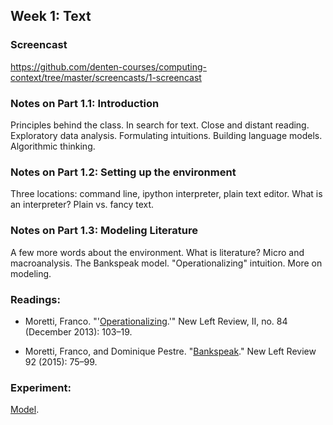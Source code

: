 
## Week 1: Text

### Screencast

https://github.com/denten-courses/computing-context/tree/master/screencasts/1-screencast

### Notes on Part 1.1: **Introduction**  

Principles behind the class. In search for text. Close and distant reading.
Exploratory data analysis. Formulating intuitions. Building language models.
Algorithmic thinking. 

### Notes on Part 1.2: **Setting up the environment**  

Three locations: command line, ipython interpreter, plain text editor. What
is an interpreter? Plain vs. fancy text.

### Notes on Part 1.3: **Modeling Literature**  

A few more words about the environment. What is literature? Micro and
macroanalysis. The Bankspeak model.  "Operationalizing" intuition. More on
modeling.

### Readings:

- Moretti, Franco.
  "'[Operationalizing](http://newleftreview.org/II/84/franco-moretti-operationalizing).'"
New Left Review, II, no. 84 (December 2013): 103–19.

- Moretti, Franco, and Dominique Pestre.
"[Bankspeak](http://newleftreview.org/II/92/franco-moretti-dominique-pestre-bankspeak)." New Left Review 92
(2015): 75–99.

### Experiment:

[Model](https://github.com/denten-courses/computing-context/tree/master/experiments/first.md).
